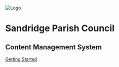 <!--_coverpage.md-->

![Logo](/images/setsquare-logo.png)

# Sandridge Parish Council

## Content Management System

[Getting Started](/?id=getting-started)